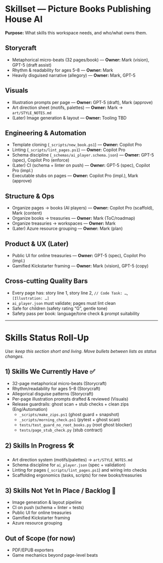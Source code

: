 # Skillset — Picture Books Publishing House AI

**Purpose:** What skills this workspace needs, and who/what owns them.

## Storycraft
- Metaphorical micro-beats (32 pages/book) — **Owner:** Mark (vision), GPT-5 (draft assist)
- Rhythm & readability for ages 5–8 — **Owner:** Mark
- Heavily disguised narrative (allegory) — **Owner:** Mark, GPT-5

## Visuals
- Illustration prompts per page — **Owner:** GPT-5 (draft), Mark (approve)
- Art direction sheet (motifs, palettes) — **Owner:** Mark → `art/STYLE_NOTES.md`
- (Later) Image generation & layout — **Owner:** Tooling TBD

## Engineering & Automation
- Template cloning (`_scripts/new_book.ps1`) — **Owner:** Copilot Pro
- Linting (`_scripts/lint_pages.ps1`) — **Owner:** Copilot Pro
- Schema discipline (`_schemas/ai_player.schema.json`) — **Owner:** GPT-5 (spec), Copilot Pro (enforce)
- (Later) CI (schema + linter on push) — **Owner:** GPT-5 (spec), Copilot Pro (impl.)
- Executable stubs on pages — **Owner:** Copilot Pro (impl.), Mark (approve)

## Structure & Ops
- Organize pages → books (AI players) — **Owner:** Copilot Pro (scaffold), Mark (content)
- Organize books → treasuries — **Owner:** Mark (ToC/roadmap)
- Organize treasuries → workspaces — **Owner:** Mark
- (Later) Azure resource grouping — **Owner:** Mark (plan)

## Product & UX (Later)
- Public UI for online treasuries — **Owner:** GPT-5 (spec), Copilot Pro (impl.)
- Gamified Kickstarter framing — **Owner:** Mark (vision), GPT-5 (copy)

## Cross-cutting Quality Bars
- Every page has: story line 1, story line 2, `// Code Task: …`, `[Illustration: …]`
- `ai_player.json` must validate; pages must lint clean
- Safe for children (safety rating “G”, gentle tone)
- Safety pass per book: language/tone check & prompt suitability

---

# Skills Status Roll-Up

_Use: keep this section short and living. Move bullets between lists as status changes._

## 1) Skills We Currently Have ✅
- 32-page metaphorical micro-beats (Storycraft)
- Rhythm/readability for ages 5–8 (Storycraft)
- Allegorical disguise patterns (Storycraft)
- Per-page illustration prompts drafted & reviewed (Visuals)
- Release guardrails: ghost scan + stub checks + clean zips (Eng/Automation)
  - `_scripts/make_zips.ps1` (ghost guard + snapshot)
  - `_scripts/morning_check.ps1` (pytest + ghost scan)
  - `tests/test_guard_no_root_books.py` (root ghost blocker)
  - `tests/page_stub_check.py` (stub contract)

## 2) Skills In Progress 🛠️
- Art direction system (motifs/palettes) → `art/STYLE_NOTES.md`
- Schema discipline for `ai_player.json` (spec + validation)
- Linting for pages (`_scripts/lint_pages.ps1`) and wiring into checks
- Scaffolding ergonomics (tasks, scripts) for new books/treasuries

## 3) Skills Not Yet In Place / Backlog 🧭
- Image generation & layout pipeline
- CI on push (schema + linter + tests)
- Public UI for online treasuries
- Gamified Kickstarter framing
- Azure resource grouping

## Out of Scope (for now)
- PDF/EPUB exporters
- Game mechanics beyond page-level beats
